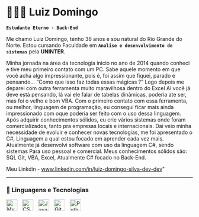 # 👩🏻‍💻 Luiz Domingo

**`Estudante Eterno - Back-End`**

Me chamo Luiz Domingo, tenho 36 anos e sou natural do Rio Grande do Norte.
Estou cursando Faculdade em **`Analise e desenvolvimento de sistemas`** pela **UNINTER**.

Minha jornada na área da tecnologia inicio no ano de 2014 quando conheci e tive meu primeiro contato com um PC.
Sabe aquele momento em que você acha algo impressionante, pois é, foi assim que fiquei, parado e pensando... “Como que isso faz todas essas mágicas ?”
Logo depois me deparei com outra ferramenta muito maravilhosa dentro do Excel
Ai você já deve está pensando, lá vai ele falar de tabelas dinâmicas, poderia ate ser, mas foi o velho e bom VBA.
Com o primeiro contato com essa ferramenta, ou melhor, linguagem de programação, eu consegui ficar mais ainda impressionado com oque poderia ser feito com o uso dessa linguagem.
Após adquirir conhecimentos sólidos, eu crie vários sistemas onde foram comercializados, tanto pra empresas locais e internacionais.
Dai veio minha necessidade de evoluir e conhecer novas tecnologias, me foi apresentado o C#, Linguagem a qual estou focado em aprender cada vez mais.
Atualmente já desenvolvi software com uso da linguagem C#, sendo sistemas 
Para uso pessoal e comercial.
Meus conhecimentos sólidos são: 
SQL
 Git,
 VBA,
 Excel,
 Atualmente C# focado no Back-End.

Meu Linkdin - www.linkedin.com/in/luiz-domingo-silva-dev-dev" 

---

### 🤖 Linguagens e Tecnologias
<img 
    align="left" 
    alt="MySql"
    title="MySql" 
    width="30px" 
    style="padding-right: 10px;" 
    src="https://cdn.jsdelivr.net/gh/devicons/devicon@latest/icons/mysql/mysql-original.svg"          
/>

<img 
    align="left" 
    alt="CSS" 
    title="CSS"
    width="30px" 
    style="padding-right: 10px;" 
    src="https://cdn.jsdelivr.net/gh/devicons/devicon@latest/icons/postgresql/postgresql-original.svg"/>
           
<img 
    align="left" 
    alt="JavaScript" 
    title="JavaScript"
    width="30px" 
    style="padding-right: 10px;" 
    src="https://cdn.jsdelivr.net/gh/devicons/devicon@latest/icons/csharp/csharp-original.svg" />

<img 
    align="left" 
    alt="Git" 
    title="Git"
    width="30px" 
    style="padding-right: 10px;" 
    src="https://cdn.jsdelivr.net/gh/devicons/devicon@latest/icons/git/git-original.svg" 
/>
<img 
    align="left" 
    alt="Python" 
    title="Python"
    width="30px" 
    style="padding-right: 10px;" 
    src="https://cdn.jsdelivr.net/gh/devicons/devicon@latest/icons/python/python-original.svg" 
/>

<br/>
<br/>

